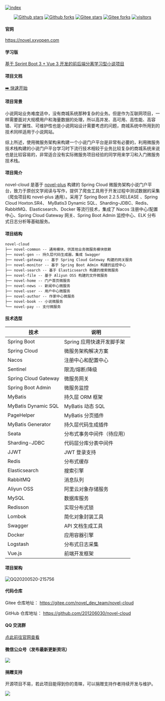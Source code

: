[![index]( https://youdoc.github.io/img/tencent.jpg )]( https://cloud.tencent.com/act/cps/redirect?redirect=2446&cps_key=736e609d66e0ac4e57813316cec6fd0b&from=console )
<p align="center">
    <a href='https://github.com/201206030/novel-cloud'><img alt="Github stars" src="https://img.shields.io/github/stars/201206030/novel-cloud?logo=github"></a>
    <a href='https://github.com/201206030/novel-cloud'><img alt="Github forks" src="https://img.shields.io/github/forks/201206030/novel-cloud?logo=github"></a>
    <a href='https://gitee.com/novel_dev_team/novel-cloud'><img alt="Gitee stars" src="https://gitee.com/novel_dev_team/novel-cloud/badge/star.svg?theme=gitee"></a>
    <a href='https://gitee.com/novel_dev_team/novel-cloud'><img alt="Gitee forks" src="https://gitee.com/novel_dev_team/novel-cloud/badge/fork.svg?theme=gitee"></a>
    <a href="https://github.com/201206030/novel-cloud"><img src="https://visitor-badge.glitch.me/badge?page_id=201206030.novel-cloud" alt="visitors"></a>
</p>


#### 官网

https://novel.xxyopen.com

#### 学习版

[基于 Sprint Boot 3 + Vue 3 开发的前后端分离学习型小说项目](https://github.com/201206030/novel)

#### 项目文档

[➡️ 快速开始](https://docs.xxyopen.com/course/novelcloud/)

#### 项目背景

小说网站业务难度适中，没有商城系统那种复杂的业务。但是作为互联网项目，一样需要面对大规模用户和海量数据的处理，所以高并发、高可用、高性能、高容错、可扩展性、可维护性也是小说网站设计需要考虑的问题，商城系统中所用到的技术同样适用于小说网站。

综上所述，使用微服务架构来构建一个小说门户平台是非常有必要的，利用微服务技术栈构建的小说门户平台学习时下流行技术相较于业务比较复杂的商城系统来说也是比较容易的，非常适合没有实际微服务项目经验的同学用来学习和入门微服务技术栈。

#### 项目简介

novel-cloud 是基于 [novel-plus](/course/novelplus/) 构建的 Spring Cloud 微服务架构小说门户平台，致力于原创文学阅读与写作，提供了爬虫工具用于开发过程中测试数据的采集（爬虫项目和 novel-plus 通用）。采用了 Spring Boot 2.2.5.RELEASE 、Spring Cloud Hoxton.SR4、 MyBatis3 Dynamic SQL、Sharding-JDBC、Redis、RabbitMQ、Elasticsearch、Docker 等流行技术，集成了 Nacos 注册中心/配置中心、Spring Cloud Gateway 网关、Spring Boot Admin 监控中心、ELK 分布式日志分析等基础服务。

#### 项目结构

```
novel-cloud
├── novel-common -- 通用模块，供其他业务微服务模块依赖
├── novel-gen -- 持久层代码生成器，集成 Swagger
├── novel-gateway -- 基于 Spring Cloud Gateway 构建的网关服务
├── novel-monitor -- 基于 Spring Boot Admin 构建的监控中心
├── novel-search -- 基于 Elasticsearch 构建的搜索微服务
├── novel-file -- 基于 Aliyun OSS 构建的文件微服务
├── novel-home -- 门户首页微服务
├── novel-news -- 新闻中心微服务
├── novel-user -- 用户中心微服务
├── novel-author -- 作家中心微服务
├── novel-book -- 小说微服务
└── novel-pay -- 支付微服务
```

#### 技术选型

| 技术                   | 说明                                                         
|----------------------| ---------------------------
| Spring Boot          | Spring 应用快速开发脚手架     
| Spring Cloud         | 微服务架构解决方案 
| Nacos                | 注册中心和配置中心
| Sentinel             | 限流/熔断/降级
| Spring Cloud Gateway | 微服务网关
| Spring Boot Admin    | 微服务监控
| MyBatis              | 持久层 ORM 框架 
| MyBatis Dynamic SQL  | MyBatis 动态 SQL
| PageHelper           | MyBatis 分页插件
| MyBatis Generator    | 持久层代码生成插件
| Seata                | 分布式事务中间件（待应用）
| Sharding-JDBC        | 代码层分库分表中间件
| JJWT                 | JWT 登录支持  
| Redis                | 分布式缓存                              
| Elasticsearch        | 搜索引擎                
| RabbitMQ             | 消息队列
| Aliyun OSS           | 阿里云对象存储服务   
| MySQL                | 数据库服务                 
| Redisson             | 实现分布式锁                                       
| Lombok               | 简化对象封装工具  
| Swagger              | API 文档生成工具                                                                              
| Docker               | 应用容器引擎   
| Logstash             | 分布式日志采集   
| Vue.js               | 前端开发框架

#### 项目架构

![QQ20200520-215756](https://s3.ax1x.com/2020/12/09/r92rrT.png)

#### 代码仓库

Gitee 仓库地址： https://gitee.com/novel_dev_team/novel-cloud

GitHub 仓库地址：  https://github.com/201206030/novel-cloud

#### QQ 交流群

[点此前往官网查看](https://novel.xxyopen.com/service.htm)

#### 微信公众号（发布最新更新资讯）

![](https://docs.xxyopen.com/img/qrcode_for_gh.jpg)

#### 捐赠支持

开源项目不易，若此项目能得到你的青睐，可以捐赠支持作者持续开发与维护。

![](https://s1.ax1x.com/2020/10/31/BUQJwq.png)

